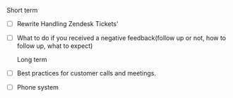 Short term

* [ ] Rewrite Handling Zendesk Tickets'

* [ ] What to do if you received a negative feedback\(follow up or not, how to follow up, what to expect\)

   Long term

* [ ] Best practices for customer calls and meetings.

* [ ] Phone system



